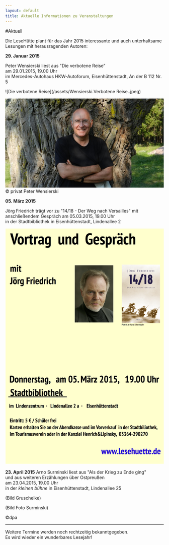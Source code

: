 ```yaml
---
layout: default
title: Aktuelle Informationen zu Veranstaltungen
---
```


#Aktuell

Die LeseHütte plant für das Jahr 2015 interessante und auch unterhaltsame Lesungen mit herausragenden Autoren:

**29. Januar 2015**

Peter Wensierski liest aus "Die verbotene Reise"  
am 29.01.2015, 19.00 Uhr  
im Mercedes-Autohaus  HKW-Autoforum, Eisenhüttenstadt,  An der B 112 Nr. 5

![Die verbotene Reise](/assets/Wensierski.Verbotene Reise..jpeg)

![Peter Wensierski](/assets/wensierski.privat.jpeg)
© privat   Peter Wensierski

**05. März 2015**

Jörg Friedrich trägt vor zu "14/18 - Der Weg nach Versailles" mit anschließendem Gespräch
am 05.03.2015, 19.00 Uhr  
in der Stadtbibliothek in Eisenhüttenstadt, Lindenallee 2

![Plakat mit Foto](/assets/Plakat.text.und.Foto.png)

**23. April 2015**
Arno Surminski liest aus "Als der Krieg zu Ende ging"  
und aus weiteren Erzählungen über Ostpreußen  
am 23.04.2015, 19.00 Uhr  
in der *kleinen bühne* in Eisenhüttenstadt, Lindenallee 25

(Bild Gruschelke)

(Bild Foto Surminski)

©dpa

* * *

Weitere Termine werden noch rechtzeitig bekanntgegeben.  
Es wird wieder ein wunderbares Lesejahr!
